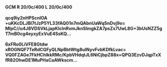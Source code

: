 #### GCM R 20/0c/400 L 20/0c/400
**qcq9iy2nHPScnlOA**<br/>**+uKKcDLJBI7tJzP5YL33fAQ01n7mQAbnUaWqSnDvj9o=**<br/>**MIpC//u4J8VDSVkLjapKIclnRvmJknSlmgkZA7psZx7UwL8G+3bUsNZZ5gT7mB0cg4eyxyExVuE4SsKQ...**<br/><br/>
**6xFRo0LiVFE8Gtdw**<br/>**xROGNQF7TeRdCQFyQLNpBbtWtg8uINyvFvbKDfkLvac=**<br/>**VQ0FZAGe7FkHChIkkRMc/KpbVHdqtJL6NiCjbpZ88x+QPQ3EzvDJqpTxXfR82OhwDE1MuPHaCaAWkscm...**